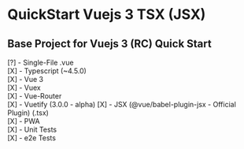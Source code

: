 # QuickStart Vuejs 3 TSX (JSX)

## Base Project for Vuejs 3 (RC) Quick Start

[?] - Single-File .vue  
[X] - Typescript (~4.5.0)    
[X] - Vue 3  
[X] - Vuex  
[X] - Vue-Router  
[X] - Vuetify (3.0.0 - alpha)
[X] - JSX (@vue/babel-plugin-jsx - Official Plugin) (.tsx)  
[X] - PWA  
[X] - Unit Tests  
[X] - e2e Tests  
